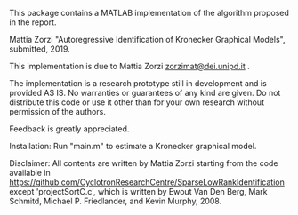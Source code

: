 This package contains a MATLAB implementation of the algorithm proposed in the report.

Mattia Zorzi "Autoregressive Identification of Kronecker Graphical Models", submitted, 2019.

This implementation is due to Mattia Zorzi zorzimat@dei.unipd.it .

The implementation is a research prototype still in development and is provided AS IS. No warranties or guarantees of any kind are given. Do not distribute this code or use it other than for your own research without permission of the authors.

Feedback is greatly appreciated.

Installation: Run "main.m" to estimate a Kronecker graphical model.

Disclaimer: All contents are written by Mattia Zorzi starting from the code available in https://github.com/CyclotronResearchCentre/SparseLowRankIdentification except 'projectSortC.c', which is written by Ewout Van Den Berg, Mark Schmitd, Michael P. Friedlander, and Kevin Murphy, 2008.
